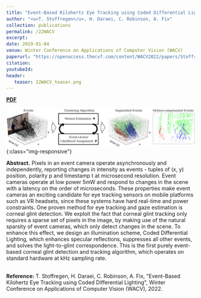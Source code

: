 ```yaml
---
title: "Event-Based Kilohertz Eye Tracking using Coded Differential Lighting"
author: "<u>T. Stoffregen</u>, H. Daraei, C. Robinson, A. Fix"
collection: publications
permalink: /22WACV
excerpt: 
date: 2019-01-04
venue: Winter Conference on Applications of Computer Vision (WACV)
paperurl: "https://openaccess.thecvf.com/content/WACV2022/papers/Stoffregen_Event-Based_Kilohertz_Eye_Tracking_Using_Coded_Differential_Lighting_WACV_2022_paper.pdf"
citation: 
youtubeId: 
header:
   teaser: 22WACV_teaser.png
---
```


<a href="https://openaccess.thecvf.com/content/WACV2022/papers/Stoffregen_Event-Based_Kilohertz_Eye_Tracking_Using_Coded_Differential_Lighting_WACV_2022_paper.pdf" target="_blank"><b>PDF</b></a>&emsp;

![ICCV_banner](/images/19ICCV_banner.png){:class="img-responsive"}

<b>Abstract.</b> Pixels in an event camera operate asynchronously and independently, reporting changes in intensity as events - tuples of (x, y) position, polarity p and timestamp t at microsecond resolution.
Event cameras operate at low power 5mW and respond to changes in the scene with a latency on the order of microseconds.
These properties make event cameras an exciting candidate for eye tracking sensors on mobile platforms such as VR headsets, since these systems have hard real-time and power constraints.
One proven method for eye tracking and gaze estimation is corneal glint detection. 
We exploit the fact that corneal glint tracking only requires a sparse set of pixels in the image, by making use of the natural sparsity of event cameras, which only detect changes in the scene.
To enhance this effect, we design an illumination scheme, Coded Differential Lighting,  which enhances specular reflections, suppresses all other events, and solves the light-to-glint correspondence.
This is the first purely event-based corneal glint detection and tracking algorithm, which operates on standard hardware at kHz sampling rate. 

<br />
<b>Reference:</b>
T. Stoffregen, H. Daraei, C. Robinson, A. Fix, "Event-Based Kilohertz Eye Tracking using Coded Differential Lighting", Winter Conference on Applications of Computer Vision (WACV), 2022.
<br />


